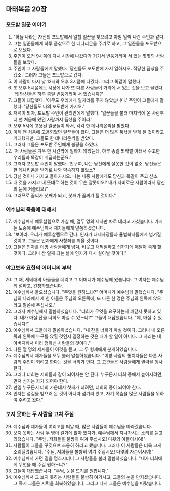 ## 마태복음 20장

### 포도밭 일꾼 이야기
1. "하늘 나라는 자신의 포도밭에서 일할 일꾼을 찾으려고 아침 일찍 나간 주인과 같다.
2. 그는 일꾼들에게 하루 품삯으로 한 데나리온을 주기로 하고, 그 일꾼들을 포도밭으로 보냈다.
3. 주인이 오전 9시쯤에 다시 시장에 나갔다가 거기서 빈둥거리며 서 있는 몇몇의 사람들을 보았다.
4. 주인이 그 사람들에게 말했다. '당신들도 포도밭에 가서 일하시오. 적당한 품삯을 주겠소.' 그러자 그들은 포도밭으로 갔다.
5. 이 사람이 다시 낮 12시와 오후 3시쯤에 나갔다. 그리고 똑같이 말했다.
6. 또 오후 5시쯤에도 시장에 나가 또 다른 사람들이 거리에 서 있는 것을 보고 물었다. '왜 당신들은 하루 종일 빈둥거리며 서 있습니까?'
7. 그들이 대답했다. '아무도 우리에게 일자리를 주지 않았습니다.' 주인이 그들에게 말했다. '당신들도 나의 포도밭에 가시오.'
8. 저녁이 되자, 포도밭 주인이 관리인에게 말했다. '일꾼들을 불러 마지막에 온 사람부터 맨 처음에 왔던 사람까지 품삯을 주어라.'
9. 오후 5시에 고용된 일꾼들이 와서, 각각 한 데나리온씩을 받았다.
10. 이제 맨 처음에 고용되었던 일꾼들이 왔다. 그들은 더 많은 품삯을 받게 될 것이라고 기대했지만, 그들도 한 데나리온씩을 받았다.
11. 그러자 그들은 포도밭 주인에게 불평을 하였다.
12. '저 사람들은 겨우 한 시간밖에 일하지 않았는데, 하루 종일 뙤약볕 아래서 수고한 우리들과 똑같이 취급하는군요.'
13. 그러자 포도밭 주인이 말했다. '친구여, 나는 당신에게 잘못한 것이 없소. 당신들은 한 데나리온을 받기로 나와 약속하지 않았소?
14. 당신 것이나 가지고 돌아가시오. 나는 나중 사람에게도 당신과 똑같이 주고 싶소.
15. 내 것을 가지고 내 뜻대로 하는 것이 무슨 잘못이오? 내가 자비로운 사람이라서 당신의 눈에 거슬리오?'
16. 그러므로 꼴찌가 첫째가 되고, 첫째가 꼴찌가 될 것이다."
### 예수님의 죽음에 대해서
17. 예수님께서 예루살렘으로 가실 때, 열두 명의 제자만 따로 데리고 가셨습니다. 가시는 도중에 예수님께서 제자들에게 말씀하셨습니다.
18. "보아라. 우리가 예루살렘으로 간다. 인자가 대제사장들과 율법학자들에게 넘겨질 것이고, 그들은 인자에게 사형죄를 씌울 것이다.
19. 그들은 인자를 이방 사람들에게 넘겨, 비웃고 채찍질하고 십자가에 매달아 죽게 할 것이다. 그러나 삼 일째 되는 날에 인자가 다시 살아날 것이다."
### 야고보와 요한의 어머니의 부탁
20. 그 때, 세베대의 아들들을 데리고 그 어머니가 예수님께 왔습니다. 그 여자는 예수님께 절하고, 간청하였습니다.
21. 예수님께서 물으셨습니다. "무엇을 원하느냐?" 어머니가 예수님께 말했습니다. "주님의 나라에서 제 한 아들은 주님의 오른쪽에, 또 다른 한 명은 주님의 왼쪽에 앉으라고 말씀해 주십시오."
22. 그러자 예수님께서 말씀하셨습니다. "너희가 무엇을 요구하는지 깨닫지 못하고 있다. 내가 마실 잔을 너희도 마실 수 있느냐?" 그들이 대답했습니다. "예, 마실 수 있습니다!"
23. 예수님께서 그들에게 말씀하셨습니다. "내 잔을 너희가 마실 것이다. 그러나 내 오른쪽과 왼쪽에 누구를 앉힐 것인지 결정하는 것은 내가 할 일이 아니다. 그 자리는 내 아버지께서 미리 정하신 사람들의 것이다."
24. 다른 열 명의 제자들이 이것을 듣고, 그 두 형제에게 분개하였습니다.
25. 예수님께서 제자들을 모두 불러 말씀하셨습니다. "이방 사람의 통치자들은 다른 사람의 주인이 되려고 한다는 것을 너희가 안다. 그 고관들은 사람들에게 권력을 행사한다.
26. 그러나 너희는 저희들과 같이 되어서는 안 된다. 누구든지 너희 중에서 높아지려면, 먼저 섬기는 자가 되어야 한다.
27. 만일 누구든지 너희 가운데서 첫째가 되려면, 너희의 종이 되어야 한다.
28. 인자는 섬김을 받으러 온 것이 아니라 섬기러 왔고, 자기 목숨을 많은 사람들을 위하여 주려고 왔다."
### 보지 못하는 두 사람을 고쳐 주심
29. 예수님과 제자들이 여리고를 떠날 때, 많은 사람들이 예수님을 따라갔습니다.
30. 보지 못하는 사람 두 명이 길가에 앉아 있다가, 예수님께서 지나가시는 소리를 듣고 외쳤습니다. "주님, 저희들을 불쌍히 여겨 주십시오! 다윗의 아들이시여!"
31. 사람들이 그들을 꾸짖으며 조용히 하라고 했습니다. 그러나 이 사람들은 더욱 크게 소리질렀습니다. "주님, 저희들을 불쌍히 여겨 주십시오! 다윗의 자손이시여!"
32. 예수님께서 가던 길을 멈추시더니 그 사람들을 불러 말씀하셨습니다. "내가 너희에게 무엇을 해 주길 원하느냐?"
33. 그들이 대답했습니다. "주님, 눈을 뜨기를 원합니다."
34. 예수님께서 그 보지 못하는 사람들을 불쌍히 여기시고, 그들의 눈을 만지셨습니다. 그 즉시 그들은 시력을 회복하였습니다. 그러고 나서 그들은 예수님을 따랐습니다.
